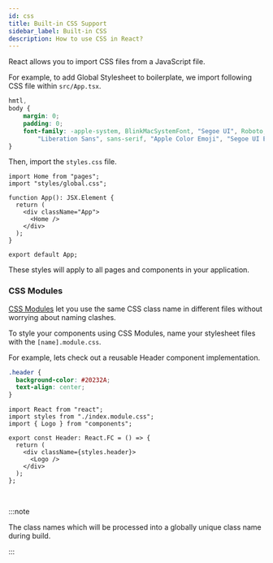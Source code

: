 ```yaml
---
id: css
title: Built-in CSS Support
sidebar_label: Built-in CSS 
description: How to use CSS in React?
---
```


React allows you to import CSS files from a JavaScript file.

For example, to add Global Stylesheet to boilerplate, we import following CSS file within `src/App.tsx`.

```css title="src/styles/global.css"
hmtl,
body {
    margin: 0;
    padding: 0;
    font-family: -apple-system, BlinkMacSystemFont, "Segoe UI", Roboto, "Helvetica Neue", Arial, "Noto Sans",
        "Liberation Sans", sans-serif, "Apple Color Emoji", "Segoe UI Emoji", "Segoe UI Symbol", "Noto Color Emoji";
}
```

Then, import the `styles.css` file.

```tsx title="src/App.tsx"
import Home from "pages";
import "styles/global.css";

function App(): JSX.Element {
  return (
    <div className="App">
      <Home />
    </div>
  );
}

export default App;
```

These styles will apply to all pages and components in your application.

### CSS Modules


[CSS Modules](https://github.com/css-modules/css-modules) let you use the same CSS class name in different files without worrying about naming clashes.

To style your components using CSS Modules, name your stylesheet files with the `[name].module.css`.

For example, lets check out a reusable Header component implementation.

```css title="components/header/index.module.css"
.header {
  background-color: #20232A;
  text-align: center;
}
```


```tsx title="components/header"
import React from "react";
import styles from "./index.module.css";
import { Logo } from "components";

export const Header: React.FC = () => {
  return (
    <div className={styles.header}>
      <Logo />
    </div>
  );
};
```

<br/>

:::note

The class names which will be processed into a globally unique class name during build.

:::


